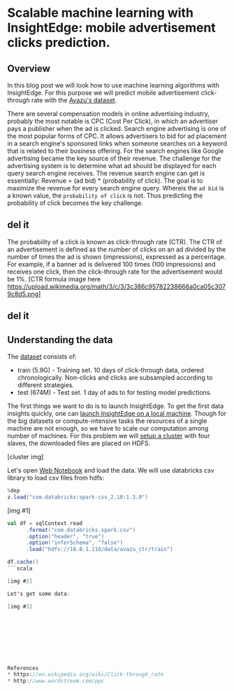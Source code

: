 # Scalable machine learning with InsightEdge: mobile advertisement clicks prediction.

## Overview

In this blog post we will look how to use machine learning algorithms with InsightEdge. For this purpose we will predict mobile advertisement click-through rate with the [Avazu's dataset](https://www.kaggle.com/c/avazu-ctr-prediction).

There are several compensation models in online advertising industry, probably the most notable is CPC (Cost Per Click), in which an advertiser pays a publisher when the ad is clicked.
Search engine advertising is one of the most popular forms of CPC. It allows advertisers to bid for ad placement in a search engine's sponsored links when someone searches on a keyword that is related to their business offering.
For the search engines like Google advertising became the key source of their revenue. The challenge for the advertising system is to determine what ad should be displayed for each query search engine receives.
The revenue search engine can get is essentially:
Revenue = (ad bid) * (probability of click).
The goal is to maximize the revenue for every search engine query. Whereis the `ad bid` is a known value, the `probability of click` is not. Thus predicting the probability of click becomes the key challenge.

## del it
The probability of a click is known as click-through rate (CTR). The CTR of an advertisement is defined as the number of clicks on an ad divided by the number of times the ad is shown (impressions), expressed as a percentage. For example, if a banner ad is delivered 100 times (100 impressions) and receives one click, then the click-through rate for the advertisement would be 1%.
[CTR formula image here https://upload.wikimedia.org/math/3/c/3/3c386c95782238666a0ca05c3079c8d5.png]
## del it

## Understanding the data

The [dataset](https://www.kaggle.com/c/avazu-ctr-prediction/data) consists of:
* train (5.9G) - Training set. 10 days of click-through data, ordered chronologically. Non-clicks and clicks are subsampled according to different strategies.
* test (674M) - Test set. 1 day of ads to for testing model predictions.

The first things we want to do is to launch InsightEdge. To get the first data insights quickly, one can [launch InsightEdge on a local machine](http://insightedge.io/docs/010/0_quick_start.html).
Though for the big datasets or compute-intensive tasks the resources of a single machine are not enough, so we have to scale our computation among number of machines. For this problem we will [setup a cluster](http://insightedge.io/docs/010/13_cluster_setup.html) with four slaves, the downloaded files are placed on HDFS.

[cluster img]

Let's open [Web Notebook](http://insightedge.io/docs/010/14_notebook.html) and load the data. We will use databricks csv library to load csv files from hdfs:

```scala
%dep
z.load("com.databricks:spark-csv_2.10:1.3.0")
```

[img #1]

```scala
val df = sqlContext.read
      .format("com.databricks.spark.csv")
      .option("header", "true")
      .option("inferSchema", "false")
      .load("hdfs://10.8.1.116/data/avazu_ctr/train")

df.cache()
```scala

[img #2]

Let's get some data:

[img #3]









References
* https://en.wikipedia.org/wiki/Click-through_rate
* http://www.wordstream.com/ppc
